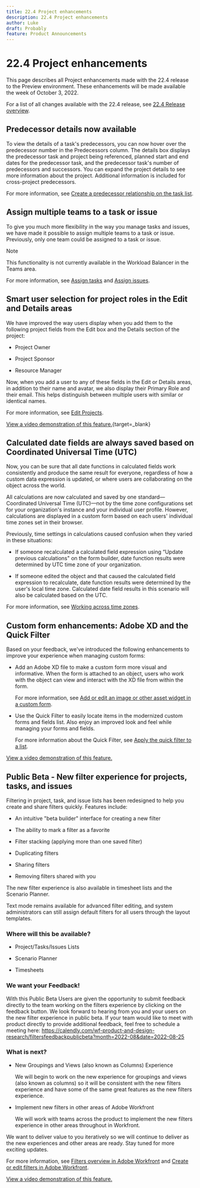 ```yaml
---
title: 22.4 Project enhancements
description: 22.4 Project enhancements
author: Luke
draft: Probably
feature: Product Announcements
---
```


# 22.4 Project enhancements

This page describes all Project enhancements made with the 22.4 release to the Preview environment. These enhancements will be made available the week of October 3, 2022. 

For a list of all changes available with the 22.4 release, see [22.4 Release overview](/help/quicksilver/product-announcements/product-releases/22.4-release-activity/22-4-release-overview.md).

## Predecessor details now available

To view the details of a task's predecessors, you can now hover over the predecessor number in the Predecessors column. The details box displays the predecessor task and project being referenced, planned start and end dates for the predecessor task, and the predecessor task's number of predecessors and successors. You can expand the project details to see more information about the project. Additional information is included for cross-project predecessors.

For more information, see [Create a predecessor relationship on the task list](/help/quicksilver/manage-work/tasks/use-prdcssrs/create-predecessors-on-task-list.md).

## Assign multiple teams to a task or issue

To give you much more flexibility in the way you manage tasks and issues, we have made it possible to assign multiple teams to a task or issue. Previously, only one team could be assigned to a task or issue.

>[!NOTE]
>
>This functionality is not currently available in the Workload Balancer in the Teams area.

For more information, see [Assign tasks](/help/quicksilver/manage-work/tasks/assign-tasks/assign-tasks.md) and [Assign issues](/help/quicksilver/manage-work/issues/manage-issues/assign-issues.md).

## Smart user selection for project roles in the Edit and Details areas 

We have improved the way users display when you add them to the following project fields from the Edit box and the Details section of the project:  

* Project Owner 

* Project Sponsor 

* Resource Manager 

Now, when you add a user to any of these fields in the Edit or Details areas, in addition to their name and avatar, we also display their Primary Role and their email. This helps distinguish between multiple users with similar or identical names.    

For more information, see [Edit Projects](/help/quicksilver/manage-work/projects/manage-projects/edit-projects.md).

[View a video demonstration of this feature.](https://vimeo.com/743166837){target=_blank}

## Calculated date fields are always saved based on Coordinated Universal Time (UTC)

Now, you can be sure that all date functions in calculated fields work consistently and produce the same result for everyone, regardless of how a custom data expression is updated, or where users are collaborating on the object across the world. 

All calculations are now calculated and saved by one standard— Coordinated Universal Time (UTC)—not by the time zone configurations set for your organization's instance and your individual user profile. However, calculations are displayed in a custom form based on each users' individual time zones set in their browser.

Previously, time settings in calculations caused confusion when they varied in these situations:

* If someone recalculated a calculated field expression using “Update previous calculations" on the form builder, date function results were determined by UTC time zone of your organization.

* If someone edited the object and that caused the calculated field expression to recalculate, date function results were determined by the user's local time zone. Calculated date field results in this scenario will also be calculated based on the UTC.

For more information, see [Working across time zones](/help/quicksilver/workfront-basics/tips-tricks-and-troubleshooting/working-across-timezones.md).

## Custom form enhancements: Adobe XD and the Quick Filter

Based on your feedback, we've introduced the following enhancements to improve your experience when managing custom forms:

* Add an Adobe XD file to make a custom form more visual and informative. When the form is attached to an object, users who work with the object can view and interact with the XD file from within the form.

    For more information, see [Add or edit an image or other asset widget in a custom form](/help/quicksilver/administration-and-setup/customize-workfront/create-manage-custom-forms/add-widget-or-edit-its-properties-in-a-custom-form.md).

* Use the Quick Filter to easily locate items in the modernized custom forms and fields list. Also enjoy an improved look and feel while managing your forms and fields.

    For more information about the Quick Filter, see [Apply the quick filter to a list](/help/quicksilver/workfront-basics/navigate-workfront/use-lists/apply-quick-filter-list.md).

[View a video demonstration of this feature.](https://vimeo.com/736267039)

## Public Beta - New filter experience for projects, tasks, and issues

Filtering in project, task, and issue lists has been redesigned to help you create and share filters quickly. Features include:

*   An intuitive "beta builder" interface for creating a new filter
    
*   The ability to mark a filter as a favorite
    
*   Filter stacking (applying more than one saved filter)
    
*   Duplicating filters
    
*   Sharing filters
    
*   Removing filters shared with you
    

The new filter experience is also available in timesheet lists and the Scenario Planner.

Text mode remains available for advanced filter editing, and system administrators can still assign default filters for all users through the layout templates.

### Where will this be available?

*   Project/Tasks/Issues Lists
    
*   Scenario Planner
    
*   Timesheets
    

### We want your Feedback!

With this Public Beta Users are given the opportunity to submit feedback directly to the team working on the filters experience by clicking on the feedback button. We look forward to hearing from you and your users on the new filter experience in public beta. If your team would like to meet with product directly to provide additional feedback, feel free to schedule a meeting here: https://calendly.com/wf-product-and-design-research/filtersfeedbackpublicbeta?month=2022-08&date=2022-08-25

### What is next?

*   New Groupings and Views (also known as Columns) Experience
    
    We will begin to work on the new experience for groupings and views (also known as columns) so it will be consistent with the new filters experience and have some of the same great features as the new filters experience.
    
*   Implement new filters in other areas of Adobe Workfront
    
    We will work with teams across the product to implement the new filters experience in other areas throughout in Workfront.
    

We want to deliver value to you iteratively so we will continue to deliver as the new experiences and other areas are ready. Stay tuned for more exciting updates.

For more information, see [Filters overview in Adobe Workfront](/help/quicksilver/reports-and-dashboards/reports/reporting-elements/filters-overview.md) and [Create or edit filters in Adobe Workfront](/help/quicksilver/reports-and-dashboards/reports/reporting-elements/create-filters.md).

[View a video demonstration of this feature.](https://vimeo.com/731900334/6b6668438f)